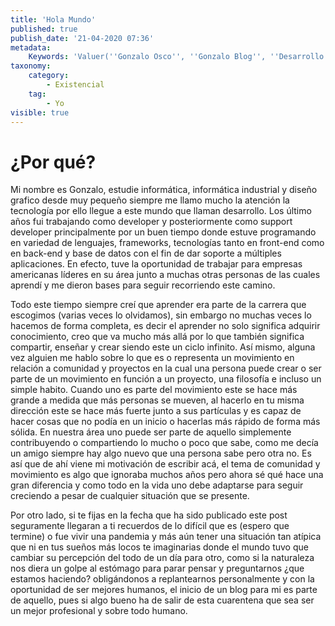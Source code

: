 ```yaml
---
title: 'Hola Mundo'
published: true
publish_date: '21-04-2020 07:36'
metadata:
    Keywords: 'Valuer(''Gonzalo Osco'', ''Gonzalo Blog'', ''Desarrollo'')'
taxonomy:
    category:
        - Existencial
    tag:
        - Yo
visible: true
---
```


# ¿Por qué?
Mi nombre es Gonzalo, estudie informática, informática industrial y diseño grafico desde muy pequeño siempre me llamo mucho la atención la tecnología por ello llegue a este mundo que llaman desarrollo. Los último años fui trabajando como developer y posteriormente como support developer principalmente por un buen tiempo donde estuve programando en variedad de lenguajes, frameworks, tecnologías tanto en front-end como en back-end y base de datos con el fin de dar soporte a múltiples aplicaciones. En efecto, tuve la oportunidad de trabajar para empresas americanas líderes en su área junto a muchas otras personas de las cuales aprendí y me dieron bases para seguir recorriendo este camino.

Todo este tiempo siempre creí que aprender era parte de la carrera que escogimos (varias  veces lo olvidamos), sin embargo no muchas veces lo hacemos de forma completa, es decir el aprender no solo significa  adquirir conocimiento, creo que va mucho más allá por lo que también significa compartir, enseñar y crear siendo este un ciclo infinito. Así mismo, alguna vez alguien me hablo sobre lo que es o representa un movimiento en relación a comunidad y proyectos en la cual una persona puede crear o ser parte de un movimiento en función a un proyecto, una filosofía e incluso un simple habito. Cuando uno es parte del movimiento este se hace más grande a medida que más personas se mueven, al hacerlo en tu misma dirección este se hace más fuerte junto a sus partículas y es capaz de hacer cosas que no podía en un inicio o hacerlas más rápido de forma más sólida. En nuestra área uno puede ser parte de aquello simplemente contribuyendo o compartiendo lo mucho o poco que sabe, como me decía un amigo siempre hay algo nuevo que una persona sabe pero otra no. Es así que de ahí viene mi motivación de escribir acá, el tema de comunidad y movimiento es algo que ignoraba muchos años pero ahora sé qué hace una gran diferencia y como todo en la vida uno debe adaptarse para seguir creciendo a pesar de cualquier situación que se presente.

Por otro lado, si te fijas en la fecha que ha sido publicado este post seguramente llegaran a ti recuerdos de lo difícil que es (espero que termine) o fue vivir una pandemia y más aún tener una situación tan atípica que ni en tus sueños más locos te imaginarias donde el mundo tuvo que cambiar su percepción del todo de un día para otro, como si la naturaleza nos diera un  golpe al estómago para parar pensar y preguntarnos ¿que estamos haciendo? obligándonos a replantearnos personalmente y con la oportunidad de ser mejores humanos, el inicio de un blog para mi es parte de aquello, pues si algo bueno ha de salir de esta cuarentena que sea ser un mejor profesional y sobre todo humano.


